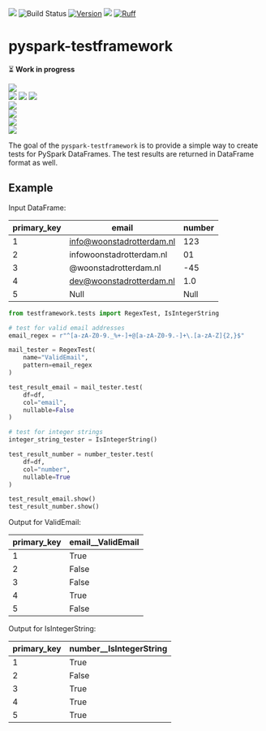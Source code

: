![](https://img.shields.io/pypi/pyversions/pyspark-testframework)
![Build Status](https://github.com/woonstadrotterdam/pyspark-testframework/actions/workflows/cicd.yml/badge.svg)
[![Version](https://img.shields.io/pypi/v/pyspark-testframework)](https://pypi.org/project/pyspark-testframework/)
![](https://img.shields.io/github/license/woonstadrotterdam/pyspark-testframework)
[![Ruff](https://img.shields.io/endpoint?url=https://raw.githubusercontent.com/astral-sh/ruff/main/assets/badge/v2.json)](https://github.com/astral-sh/ruff)

# pyspark-testframework

⏳ **Work in progress**

![](https://progress-bar.dev/100/?title=RegexTest&width=120)    
![](https://progress-bar.dev/100/?title=IsIntegerString&width=83)
![](https://progress-bar.dev/100/?title=ValidNumericRange&width=72) 
![](https://progress-bar.dev/50/?title=ValidEmail&width=113)  
![](https://progress-bar.dev/0/?title=ContainsValue&width=95)  
![](https://progress-bar.dev/0/?title=ValidCategory&width=95)  
![](https://progress-bar.dev/0/?title=CorrectValue&width=102)  
![](<https://progress-bar.dev/0/?title=(...)&width=145>)

The goal of the `pyspark-testframework` is to provide a simple way to create tests for PySpark DataFrames. The test results are returned in DataFrame format as well.

## Example

Input DataFrame:

| primary_key | email                     | number |
| ----------- | ------------------------- | ------ |
| 1           | info@woonstadrotterdam.nl | 123    |
| 2           | infowoonstadrotterdam.nl  | 01     |
| 3           | @woonstadrotterdam.nl     | -45    |
| 4           | dev@woonstadrotterdam.nl  | 1.0    |
| 5           | Null                      | Null   |

```python
from testframework.tests import RegexTest, IsIntegerString

# test for valid email addresses
email_regex = r"^[a-zA-Z0-9._%+-]+@[a-zA-Z0-9.-]+\.[a-zA-Z]{2,}$"

mail_tester = RegexTest(
    name="ValidEmail",
    pattern=email_regex
)

test_result_email = mail_tester.test(
    df=df,
    col="email",
    nullable=False
)

# test for integer strings
integer_string_tester = IsIntegerString()

test_result_number = number_tester.test(
    df=df,
    col="number",
    nullable=True
)

test_result_email.show()
test_result_number.show()
```

Output for ValidEmail:

| primary_key | email\_\_ValidEmail |
| ----------- | ------------------- |
| 1           | True                |
| 2           | False               |
| 3           | False               |
| 4           | True                |
| 5           | False               |

Output for IsIntegerString:

| primary_key | number\_\_IsIntegerString |
| ----------- | ------------------------- |
| 1           | True                      |
| 2           | False                     |
| 3           | True                      |
| 4           | True                      |
| 5           | True                      |

